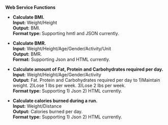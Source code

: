 **Web Service Functions**

* <b>Calculate BMI.</b><br>
<b>Input:</b> Weight/Height <br>
<b>Output:</b> BMI. <br>
<b>Format type: </b> Supporting hmtl and JSON currently.

* <b>Calculate BMR.</b> <br>
<b>Input:</b> Weight/Height/Age/Gender/Activity/Unit <br>
<b>Output:</b> BMR. <br>
<b>Format:</b> Supporting Json and HTML currently.

* <b>Calculate amount of Fat, Protein and Carbohydrates required per day.</b><br>
<b>Input:</b> Weight/Height/Age/Gender/Activity<br>
<b>Output:</b> Fat. Protein and Carbohydrates required per day to 
  1)Maintain weight. 2)Lose 1 lbs per week. 3)Lose 2 lbs per week.<br>
<b>Format type:</b>  Supporting 1) Json 2) HTML currently.

* <b>Calculate calories burned during a run.</b><br>
<b>Input:</b> Weight/Distance<br>
<b>Output:</b> Calories burned per day.<br>
<b>Format type:</b>  Supporting 1) Json 2) HTML currently.<br>
